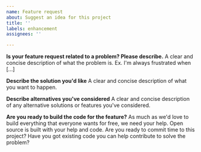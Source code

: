 ```yaml
---
name: Feature request
about: Suggest an idea for this project
title: ''
labels: enhancement
assignees: ''

---
```


**Is your feature request related to a problem? Please describe.**
A clear and concise description of what the problem is. Ex. I'm always frustrated when [...]

**Describe the solution you'd like**
A clear and concise description of what you want to happen.

**Describe alternatives you've considered**
A clear and concise description of any alternative solutions or features you've considered.

**Are you ready to build the code for the feature?**
As much as we'd love to build everything that everyone wants for free, we need your help. Open source is built with your help and code. Are you ready to commit time to this project? Have you got existing code you can help contribute to solve the problem?
